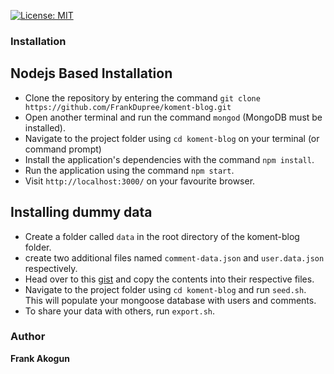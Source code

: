 [![License: MIT](https://img.shields.io/badge/License-MIT-yellow.svg)](https://opensource.org/licenses/MIT)



### Installation



## Nodejs Based Installation
* Clone the repository by entering the command `git clone https://github.com/FrankDupree/koment-blog.git`
* Open another terminal and run the command `mongod` (MongoDB must be installed).
* Navigate to the project folder using `cd koment-blog` on your terminal (or command prompt)
* Install the application's dependencies with the command `npm install`.
* Run the application using the command `npm start`.
* Visit `http://localhost:3000/` on your favourite browser.


## Installing dummy data
* Create a folder called `data` in the root directory of the koment-blog folder.
* create two additional files named `comment-data.json` and `user.data.json` respectively.
* Head over to this [gist](https://gist.github.com/FrankDupree/a29117453923d32f5b65a7c83dd5cf5b) and copy the contents into their respective files.
* Navigate to the project folder using `cd koment-blog` and run `seed.sh`. This will populate your mongoose database with users and comments.
* To share your data with others, run `export.sh`.


### Author
**Frank Akogun**
